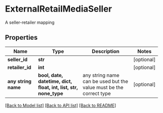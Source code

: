 # ExternalRetailMediaSeller

A seller-retailer mapping

## Properties
Name | Type | Description | Notes
------------ | ------------- | ------------- | -------------
**seller_id** | **str** |  | [optional] 
**retailer_id** | **int** |  | [optional] 
**any string name** | **bool, date, datetime, dict, float, int, list, str, none_type** | any string name can be used but the value must be the correct type | [optional]

[[Back to Model list]](../README.md#documentation-for-models) [[Back to API list]](../README.md#documentation-for-api-endpoints) [[Back to README]](../README.md)


